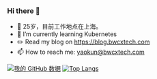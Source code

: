 
### Hi there 👋

<!--
- 🔭 I’m currently working on ...
- 🌱 I’m currently learning ...
- 👯 I’m looking to collaborate on ...
- 🤔 I’m looking for help with ...
- 💬 Ask me about ...
- 📫 How to reach me: ...
- 😄 Pronouns: ...
- ⚡ Fun fact: ...
-->

- 🤔 25岁，目前工作地点在上海。
- 🌱 I’m currently learning Kubernetes
- ✏️ Read my blog on https://blog.bwcxtech.com
- 📫 How to reach me: yaokun@bwcxtech.com



[![我的 GitHub 数据](https://github-readme-stats.vercel.app/api?username=bwcxyk&show_icons=true)](https://blog.bwcxtech.com)
[![Top Langs](https://github-readme-stats.vercel.app/api/top-langs/?username=bwcxyk&layout=compact&langs_count=10)](https://blog.bwcxtech.com)

<!--
[![我的 GitHub 数据](https://github-readme-stats.vercel.app/api?username=bwcxyk&show_icons=true&icon_color=CE1D2D&text_color=718096&bg_color=ffffff&hide_title=true)]()
[<img src="https://github-readme-stats.vercel.app/api/top-langs/?username=bwcxyk&amp;layout=compact" align="right"/>](https://blog.bwcxtech.com)
[![Top Langs](https://github-readme-stats.vercel.app/api/top-langs/?username=bwcxyk&layout=compact)](https://blog.bwcxtech.com)
-->
